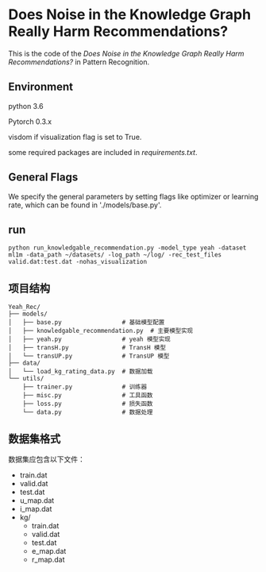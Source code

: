 # Does Noise in the Knowledge Graph Really Harm Recommendations?

This is the code of the *Does Noise in the Knowledge Graph Really Harm Recommendations?* in Pattern Recognition.

## Environment

python 3.6

Pytorch 0.3.x

visdom if visualization flag is set to True.

some required packages are included in *requirements.txt*.

## General Flags

We specify the general parameters by setting flags like optimizer or learning rate, which can be found in './models/base.py'.

## run
`python run_knowledgable_recommendation.py -model_type yeah -dataset ml1m -data_path ~/datasets/ -log_path ~/log/ -rec_test_files valid.dat:test.dat -nohas_visualization`

## 项目结构

```
Yeah_Rec/
├── models/
│   ├── base.py                 # 基础模型配置
│   ├── knowledgable_recommendation.py  # 主要模型实现
│   ├── yeah.py                 # yeah 模型实现
│   ├── transH.py               # TransH 模型
│   └── transUP.py              # TransUP 模型
├── data/
│   └── load_kg_rating_data.py  # 数据加载
└── utils/
    ├── trainer.py              # 训练器
    ├── misc.py                 # 工具函数
    ├── loss.py                 # 损失函数
    └── data.py                 # 数据处理
```

## 数据集格式

数据集应包含以下文件：
- train.dat
- valid.dat
- test.dat
- u_map.dat
- i_map.dat
- kg/
  - train.dat
  - valid.dat
  - test.dat
  - e_map.dat
  - r_map.dat
